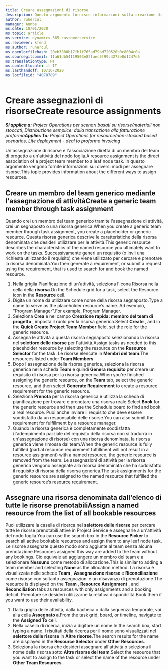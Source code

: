 ```yaml
---
title: Creare assegnazioni di risorse
description: Questo argomento fornisce informazioni sulla creazione di assegnazioni di risorse generiche e denominate.
author: ruhercul
manager: Annbe
ms.date: 10/01/2020
ms.topic: article
ms.service: dynamics-365-customerservice
ms.reviewer: kfend
ms.author: ruhercul
ms.openlocfilehash: 20eb3880b17fb1f765ad79bd720520b0c8004c0a
ms.sourcegitcommit: 11a61db54119503e82faec5f99c4273e8d1247e5
ms.translationtype: HT
ms.contentlocale: it-IT
ms.lasthandoff: 10/16/2020
ms.locfileid: "4078789"
---
```

# <a name="create-resource-assignments"></a><span data-ttu-id="6515a-103">Creare assegnazioni di risorse</span><span class="sxs-lookup"><span data-stu-id="6515a-103">Create resource assignments</span></span>

<span data-ttu-id="6515a-104">_**Si applica a:** Project Operations per scenari basati su risorse/materiali non stoccati, Distribuzione semplice: dalla transazione alla fatturazione proforma_</span><span class="sxs-lookup"><span data-stu-id="6515a-104">_**Applies To:** Project Operations for resource/non-stocked based scenarios, Lite deployment - deal to proforma invoicing_</span></span>


<span data-ttu-id="6515a-105">Un'assegnazione di risorse è l'associazione diretta di un membro del team di progetto a un'attività del nodo foglia.</span><span class="sxs-lookup"><span data-stu-id="6515a-105">A resource assignment is the direct association of a project team member to a leaf node task.</span></span> <span data-ttu-id="6515a-106">In questo argomento vengono fornite informazioni sui diversi modi per assegnare risorse.</span><span class="sxs-lookup"><span data-stu-id="6515a-106">This topic provides information about the different ways to assign resources.</span></span>

## <a name="create-a-generic-team-member-through-task-assignment"></a><span data-ttu-id="6515a-107">Creare un membro del team generico mediante l'assegnazione di attività</span><span class="sxs-lookup"><span data-stu-id="6515a-107">Create a generic team member through task assignment</span></span>


<span data-ttu-id="6515a-108">Quando crei un membro del team generico tramite l'assegnazione di attività, crei un segnaposto o una risorsa generica.</span><span class="sxs-lookup"><span data-stu-id="6515a-108">When you create a generic team member through task assignment, you create a placeholder or generic resource.</span></span> <span data-ttu-id="6515a-109">Questa risorsa generica descrive le caratteristiche della risorsa denominata che desideri utilizzare per le attività.</span><span class="sxs-lookup"><span data-stu-id="6515a-109">This generic resource describes the characteristics of the named resource you ultimately want to work on the tasks.</span></span> <span data-ttu-id="6515a-110">Successivamente generi un requisito (o invii una richiesta utilizzando il requisito) che viene utilizzato per cercare e prenotare la risorsa denominata.</span><span class="sxs-lookup"><span data-stu-id="6515a-110">You then generate a requirement, or submit a request using the requirement, that is used to search for and book the named resource.</span></span>

1. <span data-ttu-id="6515a-111">Nella griglia Pianificazione di un'attività, seleziona l'icona Risorsa nella cella della **risorsa**.</span><span class="sxs-lookup"><span data-stu-id="6515a-111">On the Schedule grid for a task, select the Resource icon in the **Resource** cell.</span></span>
2. <span data-ttu-id="6515a-112">Digita un nome da utilizzare come nome della risorsa segnaposto.</span><span class="sxs-lookup"><span data-stu-id="6515a-112">Type a name to serve as the placeholder resource’s name.</span></span> <span data-ttu-id="6515a-113">Ad esempio, "Program Manager".</span><span class="sxs-lookup"><span data-stu-id="6515a-113">For example, Program Manager.</span></span>
3. <span data-ttu-id="6515a-114">Seleziona **Crea** e nel campo **Creazione rapida: membro del team di progetto** , imposta il ruolo per la risorsa generica.</span><span class="sxs-lookup"><span data-stu-id="6515a-114">Select **Create** , and in the **Quick Create Project Team Member** field, set the role for the generic resource.</span></span>
4. <span data-ttu-id="6515a-115">Assegna le attività a questa risorsa segnaposto selezionando la risorsa nel **selettore delle risorse** per l'attività.</span><span class="sxs-lookup"><span data-stu-id="6515a-115">Assign tasks as needed to this placeholder resource by selecting the resource on the **Resource Selector** for the task.</span></span> <span data-ttu-id="6515a-116">Le risorse elencate in **Membri del team**.</span><span class="sxs-lookup"><span data-stu-id="6515a-116">The resources listed under **Team Members**.</span></span>
5. <span data-ttu-id="6515a-117">Dopo l'assegnazione della risorsa generica, seleziona la risorsa generica nella scheda **Team** e quindi **Genera requisito** per creare un requisito di risorsa per la risorsa generica.</span><span class="sxs-lookup"><span data-stu-id="6515a-117">When you’re finished assigning the generic resource, on the **Team** tab, select the generic resource, and then select **Generate Requirement** to create a resource requirement for the generic resource.</span></span>
6. <span data-ttu-id="6515a-118">Seleziona **Prenota** per la risorsa generica e utilizza la scheda di pianificazione per trovare e prenotare una risorsa reale.</span><span class="sxs-lookup"><span data-stu-id="6515a-118">Select **Book** for the generic resource and then use the Schedule board to find and book a real resource.</span></span> <span data-ttu-id="6515a-119">Puoi anche inviare il requisito che deve essere soddisfatto da un responsabile delle risorse.</span><span class="sxs-lookup"><span data-stu-id="6515a-119">You can also submit the requirement for fulfillment by a resource manager.</span></span>
7. <span data-ttu-id="6515a-120">Quando la risorsa generica è completamente soddisfatta (l'adempimento parziale del requisito della risorsa non si tradurrà in un'assegnazione di risorse) con una risorsa denominata, la risorsa generica viene rimossa dal team.</span><span class="sxs-lookup"><span data-stu-id="6515a-120">When the generic resource is fully fulfilled (partial resource requirement fulfillment will not result in a resource assignment) with a named resource, the generic resource is removed from the team.</span></span> <span data-ttu-id="6515a-121">Le assegnazioni di attività per la risorsa generica vengono assegnate alla risorsa denominata che ha soddisfatto il requisito di risorsa della risorsa generica.</span><span class="sxs-lookup"><span data-stu-id="6515a-121">The task assignments for the generic resource are assigned to the named resource that fulfilled the generic resource’s resource requirement.</span></span>

## <a name="assign-a-named-resource-from-the-list-of-all-bookable-resources"></a><span data-ttu-id="6515a-122">Assegnare una risorsa denominata dall'elenco di tutte le risorse prenotabili</span><span class="sxs-lookup"><span data-stu-id="6515a-122">Assign a named resource from the list of all bookable resources</span></span>

<span data-ttu-id="6515a-123">Puoi utilizzare la casella di ricerca nel **selettore delle risorse** per cercare tutte le risorse prenotabili attive in Project Service e assegnarle a un'attività del nodo foglia.</span><span class="sxs-lookup"><span data-stu-id="6515a-123">You can use the search box in the **Resource Picker** to search all active bookable resources and assign them to any leaf node task.</span></span> <span data-ttu-id="6515a-124">Le risorse assegnate questo modo sono aggiunte al team senza alcuna prenotazione.</span><span class="sxs-lookup"><span data-stu-id="6515a-124">Resources assigned this way are added to the team without any bookings.</span></span> <span data-ttu-id="6515a-125">Ciò equivale ad aggiungere un membro del team e a selezionare **Nessuno** come metodo di allocazione.</span><span class="sxs-lookup"><span data-stu-id="6515a-125">This is similar to adding a team member and selecting **None** as the allocation method.</span></span> <span data-ttu-id="6515a-126">La risorsa è visualizzata nelle schede **Team** , **Assegnazione risorse** e **Riconciliazione** come risorse con soltanto assegnazioni e un disavanzo di prenotazione.</span><span class="sxs-lookup"><span data-stu-id="6515a-126">The resource is displayed on the **Team** , **Resource Assignment** , and **Reconciliation** tabs as resources with only assignments and a booking deficit.</span></span> <span data-ttu-id="6515a-127">Prenotare se desideri utilizzarne la relativa disponibilità.</span><span class="sxs-lookup"><span data-stu-id="6515a-127">Book them if you want to use their availability.</span></span>

1. <span data-ttu-id="6515a-128">Dalla griglia delle attività, dalla bacheca o dalla sequenza temporale, vai alla cella **Assegnato a**.</span><span class="sxs-lookup"><span data-stu-id="6515a-128">From the task grid, board, or timeline, navigate to the **Assigned To** cell.</span></span>
2. <span data-ttu-id="6515a-129">Nella casella di ricerca, inizia a digitare un nome.</span><span class="sxs-lookup"><span data-stu-id="6515a-129">In the search box, start typing a name.</span></span> <span data-ttu-id="6515a-130">I risultati della ricerca per il nome sono visualizzati nel **selettore delle risorse** in **Altre risorse**.</span><span class="sxs-lookup"><span data-stu-id="6515a-130">The search results for the name are displayed in the **Resource Selector** under **Other Resources**.</span></span>
3. <span data-ttu-id="6515a-131">Seleziona la risorsa che desideri assegnare all'attività o seleziona il nome della risorsa sotto **Altre risorse del team**.</span><span class="sxs-lookup"><span data-stu-id="6515a-131">Select the resource that you want to assign to the task or select the name of the resource under **Other Team Resources**.</span></span>
